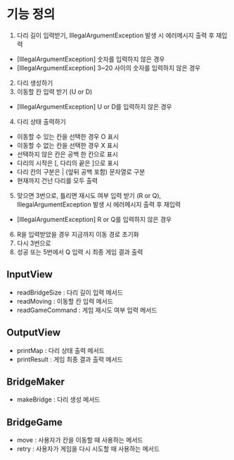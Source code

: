 # 기능 정의
1. 다리 길이 입력받기, IllegalArgumentException 발생 시 에러메시지 출력 후 재입력
- [IllegalArgumentException] 숫자를 입력하지 않은 경우
- [IllegalArgumentException] 3~20 사이의 숫자를 입력하지 않은 경우
2. 다리 생성하기
3. 이동할 칸 입력 받기 (U or D)
- [IllegalArgumentException] U or D를 입력하지 않은 경우
4. 다리 상태 출력하기
- 이동할 수 있는 칸을 선택한 경우 O 표시
- 이동할 수 없는 칸을 선택한 경우 X 표시
- 선택하지 않은 칸은 공백 한 칸으로 표시
- 다리의 시작은 [, 다리의 끝은 ]으로 표시
- 다리 칸의 구분은 | (앞뒤 공백 포함) 문자열로 구분
- 현재까지 건넌 다리를 모두 출력
5. 맞으면 3번으로, 틀리면 재시도 여부 입력 받기 (R or Q), IllegalArgumentException 발생 시 에러메시지 출력 후 재입력
- [IllegalArgumentException] R or Q를 입력하지 않은 경우
6. R을 입력받았을 경우 지금까지 이동 경로 초기화
7. 다시 3번으로
8. 성공 또는 5번에서 Q 입력 시 최종 게임 결과 출력

## InputView
- readBridgeSize : 다리 길이 입력 메서드
- readMoving : 이동할 칸 입력 메서드
- readGameCommand : 게임 재시도 여부 입력 메서드
## OutputView
- printMap : 다리 상태 출력 메서드
- printResult : 게임 최종 결과 출력 메서드
## BridgeMaker
- makeBridge : 다리 생성 메서드
## BridgeGame
- move : 사용자가 칸을 이동할 때 사용하는 메서드
- retry : 사용자가 게임을 다시 시도할 때 사용하는 메서드
